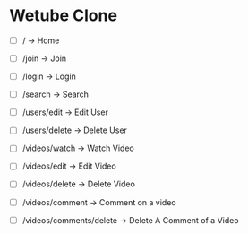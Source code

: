 # Wetube Clone

- [ ] / -> Home
- [ ] /join -> Join
- [ ] /login -> Login
- [ ] /search -> Search

- [ ] /users/edit -> Edit User
- [ ] /users/delete -> Delete User

- [ ] /videos/watch -> Watch Video
- [ ] /videos/edit -> Edit Video
- [ ] /videos/delete -> Delete Video
- [ ] /videos/comment -> Comment on a video
- [ ] /videos/comments/delete -> Delete A Comment of a Video